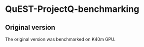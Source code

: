 # QuEST-ProjectQ-benchmarking

## Original version

The original version was benchmarked on K40m GPU.
